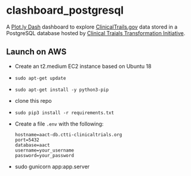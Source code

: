 
# clashboard_postgresql

A [Plot.ly Dash](https://dash.plot.ly/) dashboard  to explore [ClinicalTrails.gov](https://clinicaltrials.gov/) data 
stored in a PostgreSQL database hosted by 
[Clinical Traials Transformation Initiative](https://aact.ctti-clinicaltrials.org/).


## Launch on AWS

* Create an t2.medium EC2 instance based on Ubuntu 18
* `sudo apt-get update`
* `sudo apt-get install -y python3-pip`
* clone this repo
* `sudo pip3 install -r requirements.txt`
* Create a file `.env` with the following:

  ```
  hostname=aact-db.ctti-clinicaltrials.org
  port=5432
  database=aact
  username=your_username
  password=your_password

  ```
* sudo gunicorn app:app.server

